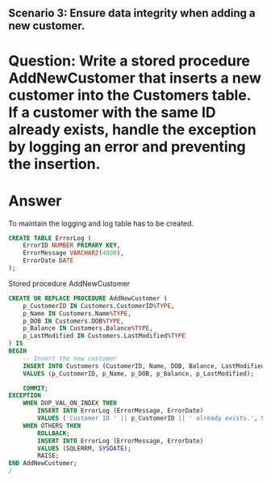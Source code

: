 ## Scenario 3: Ensure data integrity when adding a new customer.
# Question: Write a stored procedure AddNewCustomer that inserts a new customer into the Customers table. If a customer with the same ID already exists, handle the exception by logging an error and preventing the insertion.
# Answer
To maintain the logging and log table has to be created.
```sql
CREATE TABLE ErrorLog (
    ErrorID NUMBER PRIMARY KEY,
    ErrorMessage VARCHAR2(4000),
    ErrorDate DATE
);
```
Stored procedure AddNewCustomer 
```sql
CREATE OR REPLACE PROCEDURE AddNewCustomer (
    p_CustomerID IN Customers.CustomerID%TYPE,
    p_Name IN Customers.Name%TYPE,
    p_DOB IN Customers.DOB%TYPE,
    p_Balance IN Customers.Balance%TYPE,
    p_LastModified IN Customers.LastModified%TYPE
) IS
BEGIN
    -- Insert the new customer
    INSERT INTO Customers (CustomerID, Name, DOB, Balance, LastModified)
    VALUES (p_CustomerID, p_Name, p_DOB, p_Balance, p_LastModified);

    COMMIT;
EXCEPTION
    WHEN DUP_VAL_ON_INDEX THEN
        INSERT INTO ErrorLog (ErrorMessage, ErrorDate)
        VALUES ('Customer ID ' || p_CustomerID || ' already exists.', SYSDATE);
    WHEN OTHERS THEN
        ROLLBACK;
        INSERT INTO ErrorLog (ErrorMessage, ErrorDate)
        VALUES (SQLERRM, SYSDATE);
        RAISE;
END AddNewCustomer;
/
```